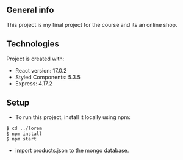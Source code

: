 ## General info

This project is my final project for the course and its an online shop.

## Technologies

Project is created with:

- React version: 17.0.2
- Styled Components: 5.3.5
- Express: 4.17.2

## Setup

- To run this project, install it locally using npm:

```
$ cd ../lorem
$ npm install
$ npm start
```

- import products.json to the mongo database.
